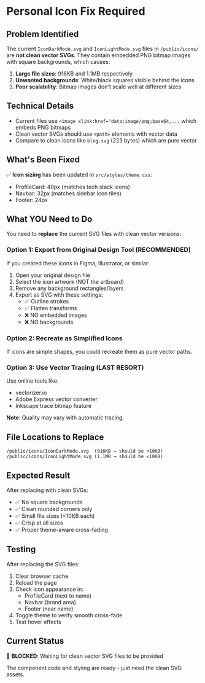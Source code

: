 # Personal Icon Fix Required

## Problem Identified

The current `IconDarkMode.svg` and `IconLightMode.svg` files in `/public/icons/` are **not clean vector SVGs**. They contain embedded PNG bitmap images with square backgrounds, which causes:

1. **Large file sizes**: 916KB and 1.1MB respectively
2. **Unwanted backgrounds**: White/black squares visible behind the icons
3. **Poor scalability**: Bitmap images don't scale well at different sizes

## Technical Details

- Current files use `<image xlink:href="data:image/png;base64,...` which embeds PNG bitmaps
- Clean vector SVGs should use `<path>` elements with vector data
- Compare to clean icons like `blog.svg` (223 bytes) which are pure vector

## What's Been Fixed

✅ **Icon sizing** has been updated in `src/styles/theme.css`:
- ProfileCard: 40px (matches tech stack icons)
- Navbar: 32px (matches sidebar icon tiles)  
- Footer: 24px

## What YOU Need to Do

You need to **replace** the current SVG files with clean vector versions:

### Option 1: Export from Original Design Tool (RECOMMENDED)
If you created these icons in Figma, Illustrator, or similar:

1. Open your original design file
2. Select the icon artwork (NOT the artboard)
3. Remove any background rectangles/layers
4. Export as SVG with these settings:
   - ✅ Outline strokes
   - ✅ Flatten transforms
   - ❌ NO embedded images
   - ❌ NO backgrounds

### Option 2: Recreate as Simplified Icons
If icons are simple shapes, you could recreate them as pure vector paths.

### Option 3: Use Vector Tracing (LAST RESORT)
Use online tools like:
- vectorizer.io
- Adobe Express vector converter
- Inkscape trace bitmap feature

**Note**: Quality may vary with automatic tracing.

## File Locations to Replace

```
/public/icons/IconDarkMode.svg  (916KB → should be <10KB)
/public/icons/IconLightMode.svg (1.1MB → should be <10KB)
```

## Expected Result

After replacing with clean SVGs:
- ✅ No square backgrounds
- ✅ Clean rounded corners only
- ✅ Small file sizes (<10KB each)
- ✅ Crisp at all sizes
- ✅ Proper theme-aware cross-fading

## Testing

After replacing the SVG files:

1. Clear browser cache
2. Reload the page
3. Check icon appearance in:
   - ProfileCard (next to name)
   - Navbar (brand area)
   - Footer (near name)
4. Toggle theme to verify smooth cross-fade
5. Test hover effects

## Current Status

🔧 **BLOCKED**: Waiting for clean vector SVG files to be provided

The component code and styling are ready - just need the clean SVG assets.
